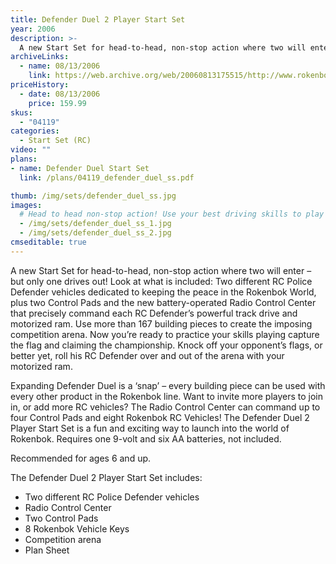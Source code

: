 ```yaml
---
title: Defender Duel 2 Player Start Set
year: 2006
description: >-
  A new Start Set for head-to-head, non-stop action where two will enter – but only one drives out! Look at what is included: Two different RC Police Defender vehicles dedicated to keeping the peace in the Rokenbok World, plus two Control Pads and the new battery-operated Radio Control Center that precisely command each RC Defender’s powerful track drive and motorized ram. Use more than 167 building pieces to create the imposing competition arena.
archiveLinks:
  - name: 08/13/2006
    link: https://web.archive.org/web/20060813175515/http://www.rokenbok.com/catalog/04119_pd_ss_ddefender.html
priceHistory:
  - date: 08/13/2006
    price: 159.99
skus:
  - "04119"
categories: 
  - Start Set (RC)
video: ""
plans:
- name: Defender Duel Start Set
  link: /plans/04119_defender_duel_ss.pdf

thumb: /img/sets/defender_duel_ss.jpg
images:
  # Head to head non-stop action! Use your best driving skills to play capture the flag Rokenbok style!
  - /img/sets/defender_duel_ss_1.jpg
  - /img/sets/defender_duel_ss_2.jpg
cmseditable: true
---
```

A new Start Set for head-to-head, non-stop action where two will enter – but only one drives out! Look at what is included: Two different RC Police Defender vehicles dedicated to keeping the peace in the Rokenbok World, plus two Control Pads and the new battery-operated Radio Control Center that precisely command each RC Defender’s powerful track drive and motorized ram. Use more than 167 building pieces to create the imposing competition arena. Now you’re ready to practice your skills playing capture the flag and claiming the championship. Knock off your opponent’s flags, or better yet, roll his RC Defender over and out of the arena with your motorized ram.

Expanding Defender Duel is a ‘snap’ – every building piece can be used with every other product in the Rokenbok line. Want to invite more players to join in, or add more RC vehicles? The Radio Control Center can command up to four Control Pads and eight Rokenbok RC Vehicles! The Defender Duel 2 Player Start Set is a fun and exciting way to launch into the world of Rokenbok. Requires one 9-volt and six AA batteries, not included.

Recommended for ages 6 and up.

The Defender Duel 2 Player Start Set includes:
  - Two different RC Police Defender vehicles
  - Radio Control Center
  - Two Control Pads
  - 8 Rokenbok Vehicle Keys
  - Competition arena
  - Plan Sheet
